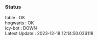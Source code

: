### Status


table : OK  
hogwarts : OK  
icy-bot : DOWN  
Latest Update : 2023-12-18 12:14:50.036118
